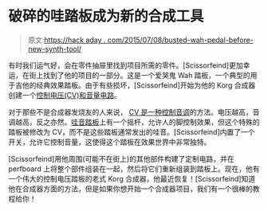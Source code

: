 # 破碎的哇踏板成为新的合成工具

> 原文:[https://hack aday . com/2015/07/08/busted-wah-pedal-before-new-synth-tool/](https://hackaday.com/2015/07/08/busted-wah-pedal-becomes-new-synth-tool/)

有时我们运气好，会在零件抽屉里找到项目所需的零件。[Scissorfeind]更加幸运，在街上找到了他的项目的一部分。这是一个爱哭鬼 Wah 踏板，一个典型的用于吉他的经典效果踏板。由于有些损坏，[Scissorfeind]开始为他的 Korg 合成器创建一个[控制电压(CV)和音量电路](https://hackaday.io/project/6630-korg-delta-cv-volume-pedal-hack)。

对于那些不是合成器发烧友的人来说， [CV 是一种控制音调](https://www.youtube.com/watch?v=pM1AKY1sM8M)的方法。电压越高，音调越高，反之亦然。[哇音踏板](https://en.wikipedia.org/wiki/Wah-wah_pedal)上有一个摇杆，允许人的脚控制效果，但这个特殊的踏板被修改为 CV，而不是这些踏板通常发出的哇音。[Scissorfeind]内置了一个开关，允许它控制音量，这使得这个踏板在效果世界中非常独特。

[Scissorfeind]用他周围(可能不在街上)的其他部件构建了定制电路，并在 perfboard 上将整个部件组装在一起，然后将它们重新组装到踏板上。现在，他有一个伟大的控制电压踏板的老式 Korg 合成器，他最近恢复！[Scissorfeind]知道他在合成器方面的方法，但是如果你想开始一个合成器项目，我们有一个很棒的教程给你！